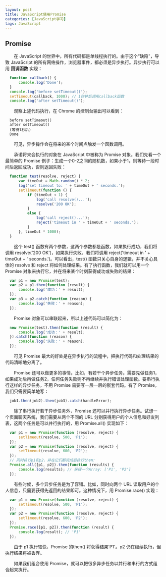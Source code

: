 ```yaml
---
layout: post
title: JavaScript使用Promise
categories: [JavaScript学习]
tags: JavaScript
---
```


## Promise
&emsp;&emsp;在 JavaScript 的世界中，所有代码都是单线程执行的。由于这个“缺陷”，导致 JavaScript 的所有网络操作，浏览器事件，都必须是异步执行。异步执行可以用 **回调函数** 实现：
```javascript
  function callback() {
      console.log('Done');
  }
  console.log('before setTimeout()');
  setTimeout(callback, 1000); // 1秒钟后调用callback函数
  console.log('after setTimeout()');
```
&emsp;&emsp;观察上述代码执行，在 Chrome 的控制台输出可以看到：
```text
  before setTimeout()
  after setTimeout()
  (等待1秒后)
  Done
```
&emsp;&emsp;可见，异步操作会在将来的某个时间点触发一个函数调用。

&emsp;&emsp;承诺将来会执行的对象在 JavaScript 中被称为 Promise 对象。我们先看一个最简单的 Promise 例子：生成一个0-2之间的随机数，如果小于1，则等待一段时间后返回成功，否则返回失败：
```javascript
  function test(resolve, reject) {
      var timeOut = Math.random() * 2;
      log('set timeout to: ' + timeOut + ' seconds.');
      setTimeout(function () {
          if (timeOut < 1) {
              log('call resolve()...');
              resolve('200 OK');
          }
          else {
              log('call reject()...');
              reject('timeout in ' + timeOut + ' seconds.');
          }
      }, timeOut * 1000);
  }
```
&emsp;&emsp;这个 test() 函数有两个参数，这两个参数都是函数，如果执行成功，我们将调用 resolve('200 OK')，如果执行失败，我们将调用 reject('timeout in ' + timeOut + ' seconds.')。可以看出，test() 函数只关心自身的逻辑，并不关心具体的 resolve 和 reject 将如何处理结果。有了执行函数，我们就可以用一个 Promise 对象来执行它，并在将来某个时刻获得成功或失败的结果：
```javascript
  var p1 = new Promise(test);
  var p2 = p1.then(function (result) {
      console.log('成功：' + result);
  });
  var p3 = p2.catch(function (reason) {
      console.log('失败：' + reason);
  });
```
&emsp;&emsp;Promise 对象可以串联起来，所以上述代码可以简化为：
```javascript
  new Promise(test).then(function (result) {
      console.log('成功：' + result);
  }).catch(function (reason) {
      console.log('失败：' + reason);
  });
```
&emsp;&emsp;可见 Promise 最大的好处是在异步执行的流程中，把执行代码和处理结果的代码清晰地分离了。

&emsp;&emsp;Promise 还可以做更多的事情，比如，有若干个异步任务，需要先做任务1，如果成功后再做任务2，任何任务失败则不再继续并执行错误处理函数。要串行执行这样的异步任务，不用 Promise 需要写一层一层的嵌套代码。有了 Promise，我们只需要简单地写：
```javascript
  job1.then(job2).then(job3).catch(handleError);
```

&emsp;&emsp;除了串行执行若干异步任务外，Promise 还可以并行执行异步任务。试想一个页面聊天系统，我们需要从两个不同的 URL 分别获得用户的个人信息和好友列表，这两个任务是可以并行执行的，用 Promise.all() 实现如下：
```javascript
  var p1 = new Promise(function (resolve, reject) {
      setTimeout(resolve, 500, 'P1');
  });
  var p2 = new Promise(function (resolve, reject) {
      setTimeout(resolve, 600, 'P2');
  });
  // 同时执行p1和p2，并在它们都完成后执行then:
  Promise.all([p1, p2]).then(function (results) {
      console.log(results); // 获得一个Array: ['P1', 'P2']
  });
```

&emsp;&emsp;有些时候，多个异步任务是为了容错。比如，同时向两个 URL 读取用户的个人信息，只需要获得先返回的结果即可。这种情况下，用 Promise.race() 实现：
```javascript
  var p1 = new Promise(function (resolve, reject) {
      setTimeout(resolve, 500, 'P1');
  });
  var p2 = new Promise(function (resolve, reject) {
      setTimeout(resolve, 600, 'P2');
  });
  Promise.race([p1, p2]).then(function (result) {
      console.log(result); // 'P1'
  });
```
&emsp;&emsp;由于 p1 执行较快，Promise 的then() 将获得结果'P1'。p2 仍在继续执行，但执行结果将被丢弃。

&emsp;&emsp;如果我们组合使用 Promise，就可以把很多异步任务以并行和串行的方式组合起来执行。
